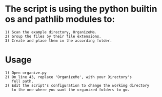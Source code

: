 # The script is using the python builtin os and pathlib modules to: 
    1) Scan the example directory, OrganizeMe.
    2) Group the files by their file extensions.
    3) Create and place them in the according folder.   
# Usage 
    1) Open organize.py
    2) On line 43, replace 'OrganizeMe', with your Directory's
       full path.
    3) Edit the script's configuration to change the working directory
       to the one where you want the organized folders to go.